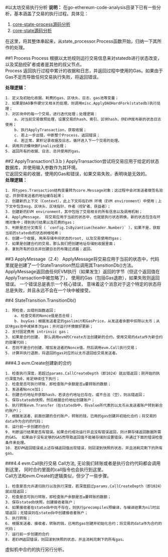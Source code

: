 #以太坊交易执行分析
**说明：**  在go-ethereum-code-analysis目录下已有一些分析，基本涵盖了交易的执行过程。具体见：
1. [core-state-process源码分析](../core/core-state-process源码分析.md)  
2. [core-state源码分析](../core/core-state源码分析.md)  

在这里，将其整体串起来，从state_processor.Process函数开始，归纳一下其所作的处理。

##1 Process
Process 根据以太坊规则运行交易信息来对statedb进行状态改变，以及奖励挖矿者或者是其他的叔父节点。  
Process 返回执行过程中累计的收据和日志，并返回过程中使用的Gas。如果由于Gas不足而导致任何交易执行失败，将返回错误。  

**处理逻辑：**
~~~
1. 定义及初始化收据、耗费的gas、区块头、日志、gas池等变量；
2. 如果是DAO事件硬分叉相关的处理，则调用misc.ApplyDAOHardFork(statedb)执行处理；
3. 对区块中的每一个交易，进行迭代处理；处理逻辑：
    a. 对当前交易做预处理，设置交易的hash、索引、区块hash，供EVM发布新的状态日志使用；  
    b. 执行ApplyTransaction，获取收据；  
    c. 若上一步出错，中断整个Process，返回错误；
    d. 若正常，累积记录收据及日志。循环进入下一个交易的处理。
4. 调用共识模块做Finalize处理；
5. 返回所有的收据、日志、总共使用的gas。
~~~

##2 ApplyTransaction(1.3.b )
ApplyTransaction尝试将交易应用于给定的状态数据库，并使用输入参数作为其环境。  
它返回交易的收据，使用的Gas和错误，如果交易失败，表明块是无效的。  
**处理逻辑：**  
~~~
1. 将types.Transaction结构变量转为core.Message对象；这过程中会对发送者做签名验证，并获得发送者的地址缓存起来；
2. 创建新的上下文（Context），此上下文将在EVM 环境（EVM environment）中使用；上下文中包含msg，区块头、区块指针、作者（挖矿者、获益者）；  
3. 创建新的EVM environment，其中包括了交易相关的所有信息以及调用机制；  
4. ApplyMessage， 将交易应用于当前的状态中，也就是执行状态转换，新的状态包含在环境对象中；得到执行结果以及花费的gas；
5. 判断是否分叉情况（ `config.IsByzantium(header.Number)` ），如果不是，获取当前的statedb的状态树根哈希；  
6. 创建一个收据, 用来存储中间状态的root, 以及交易使用的gas；  
7. 如果是创建合约的交易，那么我们把创建地址存储到收据里面；  
8. 拿到所有的日志并创建日志的布隆过滤器；返回。
~~~  

##3 ApplyMessage（2.4）
ApplyMessage将交易应用于当前的状态中，代码里就是创建了一个StateTransition然后调用其TransitionDb()方法。
ApplyMessage返回由任何EVM执行（如果发生）返回的字节（但这个返回值在ApplyTransaction中被忽略了），
使用的Gas（包括Gas退款），如果失败则返回错误。 一个错误总是表示一个核心错误，
意味着这个消息对于这个特定的状态将总是失败，并且永远不会在一个块中被接受。

##4 StateTransition.TransitionDb()
~~~
1. 预检查，出错则函数返回；
    a. 检查交易的Nonce值是否合规；
    b. buyGas：根据发送者定的gaslimit和GasPrice，从发送者余额中扣除以太币；从区块gas池中减掉本次gas；并对运行环境做好更新；  
2. 支付固定费用 intrinsic gas；
3. 如果是合约创建， 那么调用evm的Create方法创建新的合约，使用交易的data作为新合约的部署代码；  
4. 否则不是合约创建，增加发送者的Nonce值，然后调用evm.Call执行交易；  
5. 计算并执行退款，将退回的gas对应的以太币退回给交易发送者。
~~~

###4.3 evm.Create创建新的合约
~~~
1. 检查执行深度，若超过params.CallCreateDepth（即1024）就出错返回；刚开始的执行深度为0，肯定继续往下执行；  
2. 检查是否可执行转账，即检查账户余额是否≥要转账的数额；
3. 发送者Nonce加1；
4. 创建合约地址并获取hash，若该合约地址已存在，或不合法（空），则出错返回；
5. 保存statedb快照，然后根据合约地址创建账户；
6. 执行转账evm.Transfer（在statedb中，将value所代表的以太币从发送者账户转到新合约账户）； 
7. 根据发送者、前面创建的合约账户，转账的钱，已用的gas创建并初始化合约；将交易的data作为合约的代码；  
8. 运行前一步创建的合约
9. 判断运行结果是否有错误。如果合约成功运行并且没有错误返回，则计算存储返回数据所需的GAS。 如果由于没有足够的GAS而导致返回值不能被存储则设置错误，并通过下面的错误检查条件来处理。
10. 若EVM返回错误或上述存储返回值出现错误，则回滚到快照的状态，并且消耗完剩下的所有gas。
~~~

###4.4 evm.Call执行交易
Call方法, 无论我们转账或者是执行合约代码都会调用到这里， 同时合约里面的call指令也会执行到这里。  
Call方法和evm.Create的逻辑类似，但少了一些步骤。
~~~
1. 检查是否允许递归执行以及执行深度，若深度超过params.CallCreateDepth（即1024）就出错返回；
2. 检查是否可执行转账，即检查账户余额是否≥要转账的数额；
3. 保存statedb快照，创建接收者账户；
4. 如果接收者在statedb中尚不存在，则执行precompiles预编译，与编译结果为nil时出错返回；无错误则在statedb中创建接收者账户；  
5. 执行转账；
6. 根据发送者、接收者，转账的钱，已用的gas创建并初始化合约；将交易的data作为合约的代码；  
7. 运行前一步创建的合约
8. 若EVM返回错误，则回滚到快照的状态，并且消耗完剩下的所有gas。
~~~

虚拟机中合约的执行另行分析。
